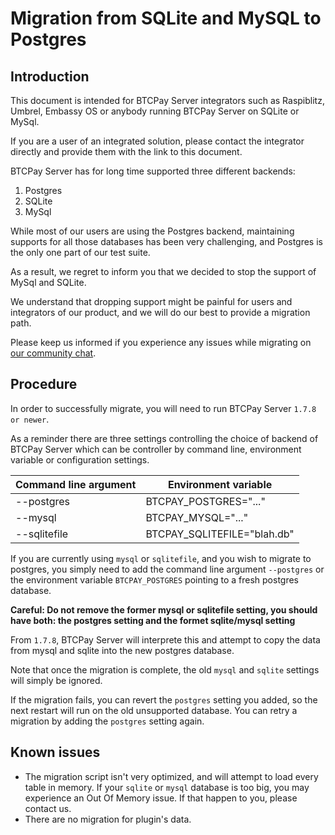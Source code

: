 
# Migration from SQLite and MySQL to Postgres

## Introduction

This document is intended for BTCPay Server integrators such as Raspiblitz, Umbrel, Embassy OS or anybody running BTCPay Server on SQLite or MySql.

If you are a user of an integrated solution, please contact the integrator directly and provide them with the link to this document.

BTCPay Server has for long time supported three different backends:
1. Postgres
2. SQLite
3. MySql

While most of our users are using the Postgres backend, maintaining supports for all those databases has been very challenging, and Postgres is the only one part of our test suite.

As a result, we regret to inform you that we decided to stop the support of MySql and SQLite.

We understand that dropping support might be painful for users and integrators of our product, and we will do our best to provide a migration path.

Please keep us informed if you experience any issues while migrating on [our community chat](https://chat.btcpayserver.org).

## Procedure

In order to successfully migrate, you will need to run BTCPay Server `1.7.8 or newer`.

As a reminder there are three settings controlling the choice of backend of BTCPay Server which can be controller by command line, environment variable or configuration settings.

| Command line argument  | Environment variable |
|---|---|
| --postgres | BTCPAY_POSTGRES="..."  |
| --mysql  |  BTCPAY_MYSQL="..."  |
| --sqlitefile  | BTCPAY_SQLITEFILE="blah.db"  |

If you are currently using `mysql` or `sqlitefile`, and you wish to migrate to postgres, you simply need to add the command line argument `--postgres` or the environment variable `BTCPAY_POSTGRES` pointing to a fresh postgres database.

**Careful: Do not remove the former mysql or sqlitefile setting, you should have both: the postgres setting and the formet sqlite/mysql setting**

From `1.7.8`, BTCPay Server will interprete this and attempt to copy the data from mysql and sqlite into the new postgres database.

Note that once the migration is complete, the old `mysql` and `sqlite` settings will simply be ignored.

If the migration fails, you can revert the `postgres` setting you added, so the next restart will run on the old unsupported database. You can retry a migration by adding the `postgres` setting again.

## Known issues

* The migration script isn't very optimized, and will attempt to load every table in memory. If your `sqlite` or `mysql` database is too big, you may experience an Out Of Memory issue. If that happen to you, please contact us.
* There are no migration for plugin's data.
